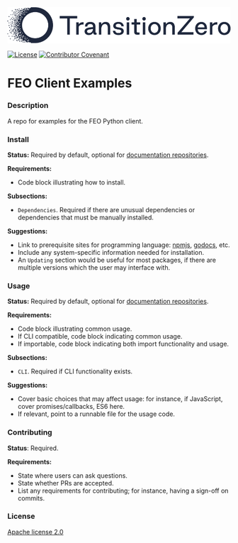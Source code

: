 <picture>
  <source media="(prefers-color-scheme: dark)" srcset="https://github.com/transition-zero/.github/raw/main/profile/img/logo-dark.png">
  <img alt="TransitionZero Logo" width="1000px" src="https://github.com/transition-zero/.github/raw/main/profile/img/logo-light.png">
  <a href="https://www.transitionzero.org/">
</picture>

[![License][license badge]][license]
[![Contributor Covenant][contributor covenant badge]][code of conduct]

[code of conduct]: https://github.com/transition-zero/tz-cookiecutter/blob/main/CODE-OF-CONDUCT.md
[contributor covenant badge]: https://img.shields.io/badge/Contributor%20Covenant-2.1-4baaaa.svg
[license badge]: https://img.shields.io/badge/License-Apache_2.0-blue.svg
[license]: https://opensource.org/licenses/Apache-2.0
<!-- badges-end -->



# FEO Client Examples

### Description

A repo for examples for the FEO Python client.

### Install
**Status:** Required by default, optional for [documentation repositories](#definitions).

**Requirements:**
- Code block illustrating how to install.

**Subsections:**
- `Dependencies`. Required if there are unusual dependencies or dependencies that must be manually installed.

**Suggestions:**
- Link to prerequisite sites for programming language: [npmjs](https://npmjs.com), [godocs](https://godoc.org), etc.
- Include any system-specific information needed for installation.
- An `Updating` section would be useful for most packages, if there are multiple versions which the user may interface with.

### Usage
**Status:** Required by default, optional for [documentation repositories](#definitions).

**Requirements:**
- Code block illustrating common usage.
- If CLI compatible, code block indicating common usage.
- If importable, code block indicating both import functionality and usage.

**Subsections:**
- `CLI`. Required if CLI functionality exists.

**Suggestions:**
- Cover basic choices that may affect usage: for instance, if JavaScript, cover promises/callbacks, ES6 here.
- If relevant, point to a runnable file for the usage code.


### Contributing
**Status**: Required.

**Requirements:**
- State where users can ask questions.
- State whether PRs are accepted.
- List any requirements for contributing; for instance, having a sign-off on commits.



### License

[Apache license 2.0](LICENSE)
